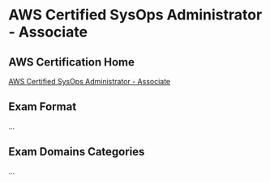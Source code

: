 # AWS Certified SysOps Administrator - Associate

## AWS Certification Home
[AWS Certified SysOps Administrator - Associate](https://aws.amazon.com/certification/certified-sysops-admin-associate/)

## Exam Format
...

## Exam Domains Categories
...